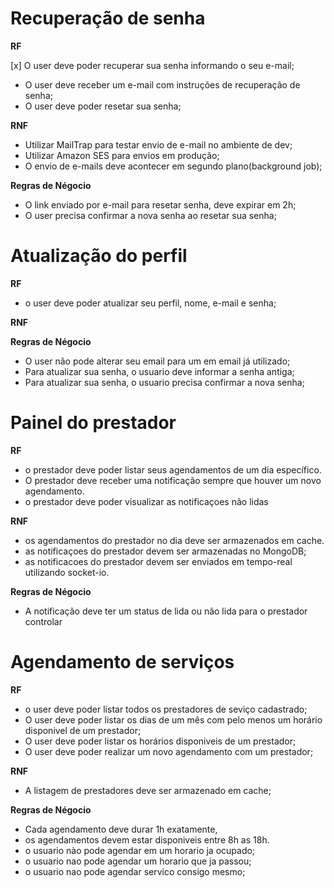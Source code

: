 # Recuperação de senha

**RF**

[x] O user deve poder recuperar sua senha informando o seu e-mail;
- O user deve receber um e-mail com instruções de recuperação de senha;
- O user deve poder resetar sua senha;

**RNF**

- Utilizar MailTrap para testar envio de e-mail no ambiente de dev;
- Utilizar Amazon SES para envios em produção;
- O envio de e-mails deve acontecer em segundo plano(background job);


**Regras de Négocio**
- O link enviado por e-mail para resetar senha, deve expirar em 2h;
- O user precisa confirmar a nova senha ao resetar sua senha;

# Atualização do perfil

**RF**

- o user deve poder atualizar seu perfil, nome, e-mail e senha;

**RNF**

**Regras de Négocio**

- O user não pode alterar seu email para um em email já utilizado;
- Para atualizar sua senha, o usuario deve informar a senha antiga;
- Para atualizar sua senha, o usuario precisa confirmar a nova senha;

# Painel do prestador

**RF**

- o prestador deve poder listar seus agendamentos de um dia específico.
- O prestador deve receber uma notificação sempre que houver um novo agendamento.
- o prestador deve poder visualizar as notificaçoes não lidas

**RNF**

- os agendamentos do prestador no dia deve ser armazenados em cache.
- as notificaçoes do prestador devem ser armazenadas no MongoDB;
- as notificacoes do prestador devem ser enviados em tempo-real utilizando socket-io.

**Regras de Négocio**

- A notificação deve ter um status de lida ou não lida para o prestador controlar

# Agendamento de serviços

**RF**

- o user deve poder listar todos os prestadores de seviço cadastrado;
- O user deve poder listar os dias de um mês com pelo menos um horário disponivel de um prestador;
- O user deve poder listar os horários disponiveis de um prestador;
- O user deve poder realizar um novo agendamento com um prestador;

**RNF**

- A listagem de prestadores deve ser armazenado em cache;

**Regras de Négocio**

- Cada agendamento deve durar 1h exatamente,
- os agendamentos devem estar disponiveis entre 8h as 18h.
- o usuario nào pode agendar em um horario ja ocupado;
- o usuario nao pode agendar um horario que ja passou;
- o usuario nao pode agendar servico consigo mesmo;
